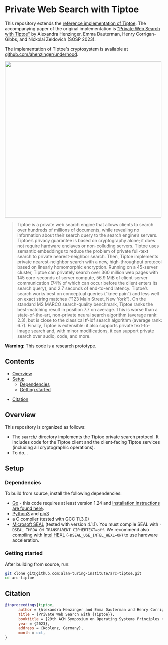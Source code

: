 # Private Web Search with Tiptoe

This repository extends the [reference implementation of Tiptoe](https://github.com/ahenzinger/tiptoe). The accompanying paper of the original implementation is ["Private Web Search with Tiptoe"](https://doi.org/10.1145/3600006.3613134) by Alexandra Henzinger, Emma Dauterman, Henry Corrigan-Gibbs, and Nickolai Zeldovich (SOSP 2023).

The implementation of Tiptoe's cryptosystem is available at [github.com/ahenzinger/underhood](https://github.com/ahenzinger/underhood).

<!-- The version of Tiptoe that was artifact evaluated is tagged as [v0](https://github.com/ahenzinger/tiptoe/tree/076b9ae2f226427302c5fc6ecd3e361b3eaedaa5). -->

<img src="tiptoe-arch.png" width="500">

> Tiptoe is a private web search engine that allows clients to search over hundreds of millions of documents, while revealing no information about their search query to the search engine’s servers. Tiptoe’s privacy guarantee is based on cryptography alone; it does not require hardware enclaves or non-colluding servers. Tiptoe uses semantic embeddings to reduce the problem of private full-text search to private nearest-neighbor search. Then, Tiptoe implements private nearest-neighbor search with a new, high-throughput protocol based on linearly homomorphic encryption. Running on a 45-server cluster, Tiptoe can privately search over 360 million web pages with 145 core-seconds of server compute, 56.9 MiB of client-server communication (74% of which can occur before the client enters its search query), and 2.7 seconds of end-to-end latency. Tiptoe’s search works best on conceptual queries (“knee pain”) and less well on exact string matches (“123 Main Street, New York”). On the standard MS MARCO search-quality benchmark, Tiptoe ranks the best-matching result in position 7.7 on average. This is worse than a state-of-the-art, non-private neural search algorithm (average rank: 2.3), but is close to the classical tf-idf search algorithm (average rank: 6.7). Finally, Tiptoe is extensible: it also supports private text-to-image search and, with minor modifications, it can support private search over audio, code, and more.

<!-- To minimize the time and cost to reproduce the paper's results, we additionally provide scripts, data sets, and preprocessed data structures to reproduce the Tiptoe text search results over the Common Crawl data set.  -->

**Warning:** This code is a research prototype.

## Contents
* [Overview](#overview)
* [Setup](#setup)
   * [Dependencies](#dependencies)
   * [Getting started](#start)
<!-- * [Usage](#usage)
   * [Unit tests](#unit)
   * [End-to-end tests](#e2e)
   * [Running the Tiptoe servers and client](#run)
     * [Downloading the state from S3](#download)
     * [Launching the server and client processes](#launch)
* [Reproducing results from the paper](#reproduce)
   *  [Running latency and throughput experiments](#experiments)
   *  [Reproducing table 6](#table6)
   *  [Reproducing table 7](#table7)
   *  [Reproducing figure 5](#fig5)
   *  [Reproducing figure 8](#fig8)
   *  [Reproducing figure 9](#fig9)
* [Indexing the corpus](#indexing)
   * [Step 1: Generate embeddings](#step1)
   * [Step 2: Cluster embeddings](#step2)
   * [Step 3: Cluster assignment](#step3)
   * [Steps 4-6: Cluster preprocessing](#step4)
   * [Step 7: Cryptographic preprocessing](#step7)
* [Acknowledgements](#ack)    -->
* [Citation](#cite)
  
## Overview<a name="overview"></a>

This repository is organized as follows:
- The `search/` directory implements the Tiptoe private search protocol. It includes code for the Tiptoe client and the client-facing Tiptoe services (including all cryptographic operations).
- To do...

## Setup<a name="setup"></a>

### Dependencies<a name="dependencies"></a>

To build from source, install the following dependencies:
- [Go](https://go.dev) - this code requires at least version 1.24 and [installation instructions are found here](https://go.dev/doc/install).
- [Python3](https://www.python.org/) and [pip3](https://pypi.org/project/pip/)
- a C compiler (tested with GCC 11.3.0)
- [Microsoft SEAL](https://github.com/microsoft/SEAL) (tested with version 4.1.1). You must compile SEAL with `-DSEAL_THROW_ON_TRANSPARENT_CIPHERTEXT=off`. We recommend also compiling with [Intel HEXL](https://github.com/intel/hexl) (`-DSEAL_USE_INTEL_HEXL=ON`) to use hardware acceleration.


### Getting started<a name="start"></a>

After building from source, run:

```bash
git clone git@github.com:alan-turing-institute/arc-tiptoe.git
cd arc-tiptoe
```
<!-- 
Finally, run `mkdir ~/.aws` and enter your AWS [credentials](https://docs.aws.amazon.com/sdkref/latest/guide/file-location.html) in `~/.aws/credentials`. (This step is needed to use our scripts to launch AWS instances and to download data from S3.) 
The credentials file should be of the form
```
[default]
aws_access_key_id = <your access key id>
aws_secret_access_key = <your secret access key>
```

## Usage<a name="usage"></a>

### Unit tests<a name="unit"></a>

[10 min, 3 GiB disk space] To run Tiptoe's correctness tests on a synthetically generated corpus, run:
```bash
cd search/protocol
./fake_corpus_test.sh
cd ../..
```
These correctness tests run each of the client-facing Tiptoe services and the Tiptoe client, and ensure that the search results (and all intermediate computations) are correct. While executing, the tests log performance information to the console. The tests will print `PASS` if all unit tests succeeded.

### End-to-end tests *(optional for artifact eval)*<a name="e2e"></a>

[3.5h, 230 GiB disk space, 90 GiB RAM] To run Tiptoe's correctness tests on a slice of the Common Crawl text corpus, substitute in the desired `path_to_corpus` (e.g., `/home/ubuntu/`) and run:
```bash
cd search/protocol
./real_corpus_test.sh $path_to_corpus
cd ../..
```
This script performs the following operations:
- First, it downloads the Common Crawl text corpus from S3 (on which we have already performed the embedding, dimensionality reduction, and clustering steps). This step requires an AWS credential to be in `~/.aws/credential/`, takes roughly 115 minutes, and writes two directories in `path_to_corpus` of total size roughly 230 GiB. 
- Then, it runs correctness tests on a slice of the Common Crawl corpus. As with the other unit tests, the tests log performance information to the console and will print `PASS` if all correctness tests succeeded. The correctness tests take 1.5h  and require 90 GiB of RAM.

### Running the Tiptoe servers and client *(optional for artifact eval)*<a name="run"></a>

It is possible to run the Tiptoe client-facing services and the Tiptoe client to perform private searches over the Common Crawl data set, outside of the correctness test and the performance test harnesses. To do so, you must (1) download the required pre-processed server and client states from S3, and then (2) launch each of the Tiptoe server and client processes. 

We store pre-processed copies of the server and client state in S3. The ranking service's state is split into 80 shards, each of which can be downloaded separately and can then be launched as an individual process. (In our evaluation, we run these 80 processes which constitute the ranking service on 40 physical machines.) The URL service's state is split into 8 shards, each of which can be downloaded separately and can then be launched as an individual process. (In our evaluation, we run these 8 processes which constitute the URL service on 4 physical machines.) The Tiptoe coordinator and the Tiptoe client also each have their own state, and can then be launched as individual processes. These processes communicate with each other over the network.

#### Downloading the state from S3<a name="download"></a>

This step requires having an AWS credential in `~/.aws/credentials`. Downloading the state from S3 to the directory `path_to_corpus` (e.g. `/home/ubuntu/`) works as follows:

- **Ranking service:** [<1 min, 5 GiB of disk space] To download each of the 80 shards, run (where `idx` is between 0 and 79):
  ```bash
  cd perf-eval/s3
  python3 text_download_from_s3.py embedding $idx $path_to_corpus
  cd ../..
  ```

- **URL service:** [<1 min, 2.5 GiB of disk space] To download each of the 8 shards, run (where `idx` is between 0 and 7):
  ```bash
  cd perf-eval/s3
  python3 text_download_from_s3.py url $idx $path_to_corpus
  cd ../..
  ```

- **Coordinator:** [<1 min, 1 GiB of disk space] To download the coordinator state, run: 
  ```bash
  cd perf-eval/s3
  python3 text_download_from_s3.py coordinator 0 $path_to_corpus
  cd ../..
  ```

- **Client:** [<1 min, 80 MiB of disk space] To download the client's state (which consists of the cluster centroids and PCA components), run:
  ```bash
  cd perf-eval/s3
  python3 text_download_from_s3.py client 0 $path_to_corpus
  cd ../..
  ```
**All state:** [<1h, 370 GiB of disk] To download all of these files from S3 at once, run 
```bash
cd perf-eval/s3
./text_download_all.sh $path_to_corpus
cd ../../
```

#### Launching the server and client processes<a name="launch"></a>

Launching the Tiptoe servers and clients given their state stored in the directory `path_to_corpus` (e.g. `/home/ubuntu/`) works as follows:

- **Ranking service:** To launch each of the 80 shards, run (where `idx` is between 0 and 79):
  ```bash
  cd search
  go run . emb-server $idx -preamble $path_to_corpus
  cd ..
  ```
  After roughly 1 min, this command will print `TCP server listening on ip:port` to the console. At this point, the Tiptoe ranking server process is running and ready to answer queries.
  
- **URL service:** To launch each of the 8 shards, run (where `idx` is between 0 and 7):
  ```bash
  cd search
  go run . url-server $idx -preamble $path_to_corpus
  cd ..
  ```
  After roughly 1 min, this command will print `TCP server listening on ip:port` to the console. At this point, the Tiptoe URL server process is running and ready to answer queries.


- **Coordinator:** To launch the coordinator, run: 
  ```bash
  cd search
  go run . coordinator 80 8 $ip0 $ip1 $ip2 $ip3 ... -preamble $path_to_corpus
  cd ..
  ```
  where `$ip0 $ip1 $ip2 $ip3 ...` is an ordered list of the IP addresses at which each of the 80 ranking service processes are listening, followed by the IP addresses at which each of the 8 URL service processes are listening. If all 88 processes are running on the same machine, then this list of IP addresses can be omitted.  After roughly 10 mins, this command will print `TLS server listening on ip:port` to the console. At this point, the Tiptoe coordinator is running and ready to answer queries.

- **All servers:** To launch all 88 Tiptoe server processes and the Tiptoe coordinator process at once on the same machine, run:
  ```bash
  cd search
  go run . all-servers -preamble $path_to_corpus
  cd ..
  ```
  After roughly 1h, this command will print `Setting up coordinator` and then `TLS server listening on ip:port` to the console. At this point, the Tiptoe coordinator is running and ready to answer queries.


- **Client:** To launch the client given that the coordinator is running at IP address `coordinator-ip`, run:
  ```bash
  cd search
  go run . client $coordinator-ip -preamble $path_to_corpus
  cd ..
  ```
  After roughly 1 min, this process will print `Enter private search query:` to the console. At this point, enter a private search query. Then, the Tiptoe client will run a round of the private search protocol with the Tiptoe servers, and print logging information as well as the query output to the console. 

## Reproducing results from the paper<a name="reproduce"></a>

We provide a script, `tiptoe/perf-eval/runExp.py`, for our performance experiments that:
- launches 47 EC2 instances in the US-East region, each with 30 GiB of disk space and running our AWS EC2 machine image. In more detail, we launch 40 `r5.xlarge` instances for the ranking service, 4 `r5.xlarge` instances for the URL service, one `r5.8xlarge` instance for the coordinator, one `r5.xlarge` instance to run the Tiptoe client for latency experiments, and one `r5.8xlarge` instance to simulate running up to 19 Tiptoe clients for throughput experiments.
- clones this git repo and downloads the necessary state for the servers and the clients from S3 on each of the machines,
- runs the appropriate binaries implementing the client-facing services on each of the machines,
- runs a single Tiptoe client and measures the system latency across 100 queries, then
- simulates an increasing number (up to 19) of Tiptoe clients and measures the system throughput over 1 minute, and
- shuts down all 47 instances.

**Important:** We recommend using the EC2 web console to verify that all AWS EC2 instances that were launched were also terminated correctly. If you exit the script early or it crashes, the AWS instances will not be terminated and must be shut down manually. In some cases, a race condition may cause additional EC2 instances to be spun up, which must be terminated manually. Finally, we recommend deleting `~/.ssh/known_hosts` between runs to avoid issues with remote host identification if AWS re-allocates IP addresses.

### Running latency and throughput experiments<a name="experiments"></a>

To use this script, please update the security group (under `security`), the secret key pair name (under `keyname`), and the secret key pair path (under `secret_key_path`) in the file `tiptoe/perf-eval/config/ec2.json` to match your AWS credentials. Also, using this script requires that (1) your AWS credentials are stored in `~/.aws/credentials`, and (2)  your git key is added to ssh-agent (because we use agent forwarding to run `git clone` on the EC2 instances). 

[4h, launches 47 AWS instances] Then, run:
```bash
cd perf-eval/
./fetchScripts.sh
python3 runExp.py
cd ..
```
This script will print `Experiments finished.` to the console when it terminates. At this point, it will have generated four log files: 
- for the latency experiment: `tiptoe/perf-eval/camera-ready-text/40-4-2-latency.log`
- for the ranking-service throughput experiment: `tiptoe/perf-eval/camera-ready-text/40-4-2-tput-embed.log`
- for the URL-service throughput experiment: `tiptoe/perf-eval/camera-ready-text/40-4-2-tput-url.log`
- for the token-generation throughput experiment: `tiptoe/perf-eval/camera-ready-text/40-4-2-tput-offline.log`

The latency experiment log contains a list of queries, the client-perceived latency and the communication incurred to answer each query, and the Tiptoe servers' answer. The end of the file contains a table summarizing the performance measurements.

The throughput experiment log contains the hint size and cryptographic parameters used, followed by a list of (1) number of clients, (2) total number of queries answered by the Tiptoe servers in a minute, and (3) computed throughput, for increasing numbers of clients. The end of the file contains a table summarizing the performance measurements.

We now detail how to use these performance logs to generate the tables and figures in the paper.

### Reproducing table 6<a name="table6"></a>

[<1 min] After having run the latency and throughput experiments, generate the text-search row of Table 6 by running:
```bash
cd plots
python3 plot.py -p table6 -f ../perf-eval/camera-ready-text/40-4-2-latency.log ../perf-eval/camera-ready-text/40-4-2-tput-embed.log ../perf-eval/camera-ready-text/40-4-2-tput-url.log ../perf-eval/camera-ready-text/40-4-2-tput-offline.log
cd ..
```
This command prints a table to the command line.

### Reproducing table 7<a name="table7"></a>

[<1 min] After having run the latency and throughput experiments, generate the text-search columns of Table 7 by running:
```bash
cd plots
python3 plot.py -p table7 -f ../perf-eval/camera-ready-text/40-4-2-latency.log ../perf-eval/camera-ready-text/40-4-2-tput-embed.log ../perf-eval/camera-ready-text/40-4-2-tput-url.log ../perf-eval/camera-ready-text/40-4-2-tput-offline.log
cd ..
```
This command prints a table to the command line.

### Reproducing figure 5<a name="fig5"></a>

Our script runs the latency experiment with a fixed set of text queries, which include the sample queries given in figure 5. (Using a fixed query log does not affect performance since all text queries are encrypted and the Tiptoe servers' computation is "oblivious" in that it operates only over this encryted data.) 

After having run the latency and throughput experiments, open the file `/perf-eval/camera-ready-text/40-4-2-latency.log`. The first three answers in this file are the answers to the sample queries given in figure 5. In particular, the file `/perf-eval/camera-ready-text/40-4-2-latency.log` should contain roughly the following contents:

```
0.
Running round with "what test are relvant for heart screenings"
[...]
Reconstructed PIR answers. The top 10 retrieved urls are:
     (1) https://newyorkcardiac.com/best-heart-palpitations-cardiac-doctor-nyc (score 202)
     (2) http://cardiocppa.com/faq/?s= (score 190)
     (3) https://bookinghawk.com/events/heartcare-clinic/138/screening-at-mullingar-dental-monday-8th/689 (score 189)
     (4) https://www.healthline.com/health/holter-monitor-24h (score 183)
     (5) http://www.shoshonehealth.com/departments/respiratory-therapy-outpatient-services/ (score 180)
     (6) http://atlanticcardiologyonline.com/holter-monitor/ (score 179)
     (7) https://cascadecardiology.com/our-services/holter-monitor/ (score 177)
     (8) https://www.nhfriedbergfamilymedicine.org/our-services/tests-and-procedures/cardiac-event-monitors.aspx (score 177)
     (9) https://www.faythclinic.com/24hours-holter-study/ (score 176)
     (10) http://a-fib.com/treatments-for-atrial-fibrillation/diagnostic-tests-2/ (score 176)
[...]
1.
Running round with "what is the ige antibody"
[...]
Reconstructed PIR answers. The top 10 retrieved urls are:
     (1) https://bioone.org/journals/Journal-of-Parasitology/volume-86/issue-5/0022-3395(2000)086%5B1145:SEFMIB%5D2.0.CO;2/Shared-Epitope-for-Monoclonal-IR162-Between-iAnisakis-simplex-i-Larvae/10.1645/0022-3395(2000)086%5B1145:SEFMIB%5D2.0.CO;2.short (score 241)
     (2) https://www.abgent.com/products/AO2284a-FCER1A-Antibody (score 227)
     (3) https://www.frontiersin.org/articles/10.3389/fmicb.2019.00672/full (score 214)
     (4) https://www.bio-rad-antibodies.com/monoclonal/human-il-6-antibody-mq2-13a5-1012001.html (score 202)
     (5) http://www.ptgcn.com/products/Human-Pre-IL-18-ELISA-Kit-KE00025.htm (score 201)
     (6) https://www.bio-rad-antibodies.com/monoclonal/mouse-siglec-h-antibody-440c-mca4647.html (score 201)
     (7) https://www.jci.org/articles/view/46028/figure/1 (score 199)
     (8) https://enquirebio.com/antibody/igg-immunoglobulin-gamma-heavy-chain-b-cell-marker-monospecific-antibody (score 199)
     (9) https://www.abcam.com/ebi3-antibody-biotin-ab106031.html (score 197)
     (10) https://www.perkinelmer.com/product/alphalisa-il-5-mouse-kit-5000pts-al569f (score 197)
[...]
2.
Running round with "foodborne trematodiases symptoms"
[...]
Reconstructed PIR answers. The top 10 retrieved urls are:
     (1) https://bowenmedicalibrary.wordpress.com/2017/04/04/foodborne-trematodiases/ (score 215)
     (2) http://daddyspestsolutions.com/2016/10/31/what-kind-of-flies-transmit-diseases-to-humans/ (score 168)
     (3) https://healthsky.net/health-news/foods-that-are-high-risk-of-causing-cysticercosis.html (score 164)
     (4) https://westsidedognanny.com/category/illness/ (score 159)
     (5) https://m.petmd.com/reptile/conditions/skin/c_rp_skin_shell_infections (score 158)
     (6) http://www.worldhealthinfo.net/2016/10/beware-here-are-10-horrifying-signs.html (score 157)
     (7) https://totalrisksa.co.za/a-list-of-diseases-you-should-be-aware-of-during-the-ongoing-cape-town-water-crisis/ (score 154)
     (8) https://universityhealthnews.com/daily/nutrition/signs-and-symptoms-of-parasites-in-humans/ (score 153)
     (9) https://www.dictionary.com/browse/hookworm--disease (score 153)
     (10) https://www.beautifulonraw.com/parasite-treatment.html (score 152)
```

### Reproducing figure 8<a name="fig8"></a>

[<1 min] After having run the latency and throughput experiments, generate Figure 8 (an anlytical figure showing computation, communication, and storage costs scaling to larger corpus sizes) by running:
```bash
cd plots
python3 plot.py -p fig8 -f ../perf-eval/camera-ready-text/40-4-2-latency.log ../perf-eval/camera-ready-text/40-4-2-tput-embed.log ../perf-eval/camera-ready-text/40-4-2-tput-url.log ../perf-eval/camera-ready-text/40-4-2-tput-offline.log
cd ..
```
This command produces the file `plots/fig9.png`.

### Reproducing figure 9<a name="fig9"></a>

[2.5hr, 122GiB disk space] Reproducing figure 9 requires measuring search quality with different optimizations on the MSMARCO document ranking dataset. As reproducing search quality benchmarks from scratch is somewhat computationally intensive, our scripts download the preprocessed dataset (embedding, clustering, PCA, etc. has already been performed) and compute the MRR@100 scores using a small subset of the queries (as a result, the MRR@100 scores will have some variance). We do not reproduce the search results without clustering as this is computationally intensive (the fig 9 we generate for reproducability uses the MRR@100 value we measured without clustering). Separately, the script in `embedding/brute-force-msmarco-search.py` computes search results without clustering. For performance estimates for different optimizations, we use the performance logs from above steps.

To run the below commands, make sure that you have configured AWS credentials (see instructions above), as they download data from AWS S3.

To generate the search quality data, run:
```bash
cd quality-eval
./run_quality_exp.sh <OUTPUT-DIR> # Downloads preprocessed dataset and runs sample of search queries
cd ../plots
python3 plot.py -p fig9 -f ../perf-eval/camera-ready-text/40-4-2-latency.log ../perf-eval/camera-ready-text/40-4-2-tput-embed.log ../perf-eval/camera-ready-text/40-4-2-tput-url.log ../perf-eval/camera-ready-text/40-4-2-tput-offline.log -m <OUTPUT-DIR>/mrr.json
```
Check the file in `plots/fig9.png`.

## Indexing the corpus *(optional for artifact eval)*<a name="indexing"></a>

Given a corpus of documents, Tiptoe's preprocessing batch jobs run in the following stages:
1. Generate embeddings
2. Cluster embeddings to generate centroids
3. Assign embeddings to clusters
4. Break large clusters into smaller clusters
5. Group URLs for related pages in the same cluster
6. Use PCA to shrink embedding size
7. Run cryptographic preprocessing

Step 1 can be accelerated using a GPU, and we distribute steps 3-6 across many machines.
We now describe each of the seven indexing steps.

For all the scripts in the batch indexing jobs, you will need to update the paths for the datasets and intermediate files.

### Step 1: Generate embeddings<a name="step1"></a>

* `embeddings/train-web.py` generates embeddings for a shard of the c4 dataset
* `embeddings/trainall-web.py` invokes `train-web.py` to generate embeddings for many shards of the c4 dataset
* `embeddings/train-msmarco.py` generates embeddings for the MSMARCO document ranking dataset
  
We recommend running these scripts on one or more GPUs.

### Step 2: Cluster embeddings<a name="step2"></a>

* `cluster/kmeans/compute-centroids-text.py` generates centroids for the c4 dataset using k-means on a fraction of the dataset.
* `cluster/kmeans/compute-centroids-images.py` generates centroids for the LAION-400M dataset using k-means on a fraction of the dataset.
* `cluster/kmeans/compute-centroids-msmarco.py` generates centroids for the MSMARCO document ranking dataset.

### Step 3: Cluster assignment<a name="step3"></a>

* `cluster/kmeans/assign-all-text.py`: Assigns all text pages to their centroids (c4 dataset).
* `cluster/kmeans/assign-all-images.py`: Assigns all images to their centroids (LAION-400M dataset).
* `cluster/kmeans/assign-all-msmarco.py`: Assigns all documents to their centroids (MSMARCO document dataset).

### Steps 4-6: Cluster processing<a name="step4"></a>

In steps 4-6, we break large clusters into small clusters, group related URLs, and shrink the embedding dimension using PCA. For efficiency, we distribute the processing tasks in `perf-eval/processClusters.py`. To use this script you must set AWS credentials in the same way as outlined above. The script `processClusters.py` distributes `cluster/kmeans/process-all.py` across multiple machines. 

To show the individual effects of steps 4-6 on search quality on the MSMARCO datset, we break steps 4-6 into individual scripts.
* `cluster/kmeans/url-cluster-msmarco.py`: Group documents within a cluster by embedding distance (MSMARCO datset).
* `cluster/kmeans/url-random-msmarco.py`: Group documents randomly within a cluster (MSMARCO datset).
* `dim-reduce/train-pca.py`: Train PCA matrix on fraction of dataset.
* `dim-reduce/dim_reduce_cluster.py`: Run PCA on clustered data.
* `dim-reduce/dim_reduce_no_cluster.py`: Run PCA on unclustered data.
* `dim-reduce/dim_reduce_url_clusters.py`: Run PCA on URL groups.

### Step 7: Cryptographic preprocessing<a name="step7"></a>

The cryptographic preprocessing runs as part of the setup routine for the Tiptoe client-facing services. In particular, if the Tiptoe servers (implemented in `tiptoe/search/protocol/server.go`)  are launched without access to a file that holds their preprocessed state, they first construct the database that they will serve to the client, and then preprocess this database using SimplePIR.

## Acknowledgements<a name="ack"></a>

Our AWS scripting is based on scripts from Natacha Crooks. Our networking code is based on code from Henry Corrigan-Gibbs.
We use the SimplePIR implementation at [github.com/henrycg/simplepir](https://github.com/henrycg/simplepir). -->

## Citation<a name="cite"></a>

```bibtex
@inproceedings{tiptoe,
      author = {Alexandra Henzinger and Emma Dauterman and Henry Corrigan-Gibbs and and Nickolai Zeldovich},
      title = {Private Web Search with {Tiptoe}},
      booktitle = {29th ACM Symposium on Operating Systems Principles (SOSP)},
      year = {2023},
      address = {Koblenz, Germany},
      month = oct,
}
```
